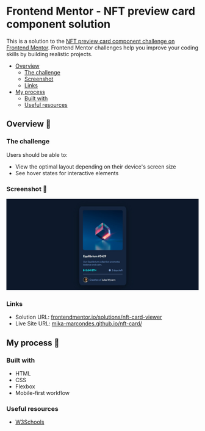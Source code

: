 # Frontend Mentor - NFT preview card component solution

This is a solution to the [NFT preview card component challenge on Frontend Mentor](https://www.frontendmentor.io/challenges/nft-preview-card-component-SbdUL_w0U). Frontend Mentor challenges help you improve your coding skills by building realistic projects. 

- [Overview](#overview)
    - [The challenge](#the-challenge)
    - [Screenshot](#screenshot)
    - [Links](#links)
- [My process](#my-process)
    - [Built with](#built-with)
    - [Useful resources](#useful-resources)


## Overview 👀

### The challenge

Users should be able to:

- View the optimal layout depending on their device's screen size
- See hover states for interactive elements

### Screenshot 📸

![](./design/design-preview.jpg)

### Links

- Solution URL: [frontendmentor.io/solutions/nft-card-viewer](https://www.frontendmentor.io/solutions/nft-card-viewer-5niSYXwti)
- Live Site URL: [mika-marcondes.github.io/nft-card/](https://mika-marcondes.github.io/nft-card/)

## My process 🔎

### Built with

- HTML
- CSS
- Flexbox
- Mobile-first workflow

### Useful resources

- [W3Schools](https://www.w3schools.com/)




